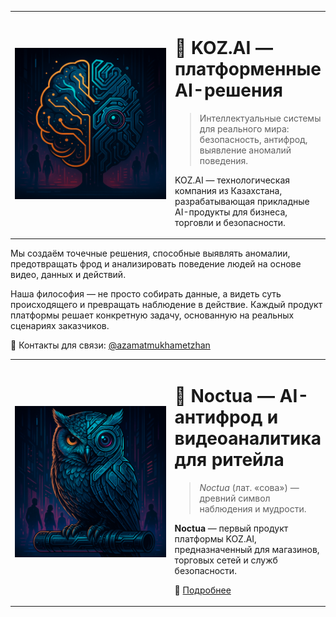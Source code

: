 <table class="table-clean">
  <tr>
    <td style="width: 280px;">
      <img class="fuzzy-avatar" src="/static/images/KOZ-AI-logo.png" alt="KOZ.AI Logo" >
    </td>
    <td>

# 🏢 KOZ.AI — платформенные AI-решения

> Интеллектуальные системы для реального мира: безопасность, антифрод, выявление аномалий поведения.

KOZ.AI — технологическая компания из Казахстана, разрабатывающая прикладные AI-продукты для бизнеса, торговли и безопасности.
    </td>
  </tr>
</table>

Мы создаём точечные решения, способные выявлять аномалии, предотвращать фрод и анализировать поведение людей на основе видео, данных и действий.

Наша философия — не просто собирать данные, а видеть суть происходящего и превращать наблюдение в действие.
Каждый продукт платформы решает конкретную задачу, основанную на реальных сценариях заказчиков.

💬 Контакты для связи: <a href="https://t.me/azamatmukhametzhan">@azamatmukhametzhan</a>

<table class="table-clean">
  <tr>
    <td style="width: 280px;">
      <img class="fuzzy-avatar" src="/static/images/Noctua-logo.png" alt="Noctua Logo" >
    </td>
    <td>

# 🦉 **Noctua** — AI-антифрод и видеоаналитика для ритейла

> *Noctua* (лат. «сова») — древний символ наблюдения и мудрости.

**Noctua** — первый продукт платформы KOZ.AI, предназначенный для магазинов, торговых сетей и служб безопасности.

🦉 <a href="https://koz-ai-team.github.io/noctua/">Подробнее</a>
    </td>
  </tr>
</table>
